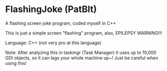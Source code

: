 # FlashingJoke (PatBlt)
A flashing screen joke program, coded myself in C++

This is just a simple screen "flashing" program, also, EPILEPSY WARNING!!!

Language: C++ (not very pro at this language)

Note: After analyzing this in taskmgr (Task Manager) it uses up to 10,000 GDI objects, so it can lags your whole machine up~! 
Just be careful when using this!
